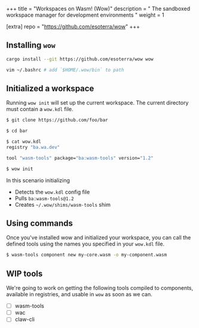 +++
title = "Workspaces on Wasm! (Wow)"
description = " The sandboxed workspace manager for development environments "
weight = 1

[extra]
repo = "https://github.com/esoterra/wow"
+++

## Installing `wow`

```bash
cargo install --git https://github.com/esoterra/wow wow

vim ~/.bashrc # add `$HOME/.wow/bin` to path
```

## Initialized a workspace

Running `wow init` will set up the current workspace.
The current directory must contain a `wow.kdl` file.

```bash
$ git clone https://github.com/foo/bar

$ cd bar

$ cat wow.kdl
registry "ba.wa.dev"

tool "wasm-tools" package="ba:wasm-tools" version="1.2"

$ wow init
```

In this scenario initializing
* Detects the `wow.kdl` config file
* Pulls `ba:wasm-tools@1.2`
* Creates `~/.wow/shims/wasm-tools` shim

## Using commands

Once you've installed wow and initialized your workspace, you can call the defined tools using the names you specified in your `wow.kdl` file.

```bash
$ wasm-tools component new my-core.wasm -o my-component.wasm
```

## WIP tools

We're going to work on getting the following tools compiled to components, available in registries, and usable in `wow` as soon as we can.

- [ ] wasm-tools
- [ ] wac
- [ ] claw-cli